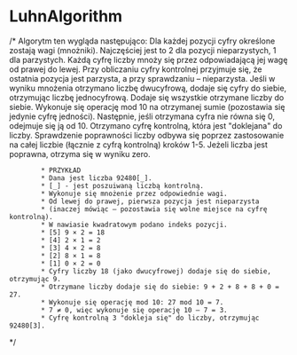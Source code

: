 # LuhnAlgorithm
/*
            Algorytm ten wygląda następująco:
            Dla każdej pozycji cyfry określone zostają wagi (mnożniki). Najczęściej jest to 2 dla pozycji nieparzystych, 1 dla parzystych.
            Każdą cyfrę liczby mnoży się przez odpowiadającą jej wagę od prawej do lewej.
            Przy obliczaniu cyfry kontrolnej przyjmuje się, że ostatnia pozycja jest parzysta, a przy sprawdzaniu – nieparzysta.
            Jeśli w wyniku mnożenia otrzymano liczbę dwucyfrową, dodaje się cyfry do siebie, otrzymując liczbę jednocyfrową.
            Dodaje się wszystkie otrzymane liczby do siebie.
            Wykonuje się operację mod 10 na otrzymanej sumie (pozostawia się jedynie cyfrę jedności).
            Następnie, jeśli otrzymana cyfra nie równa się 0, odejmuje się ją od 10. Otrzymano cyfrę kontrolną, która jest "doklejana" do liczby.
            Sprawdzenie poprawności liczby odbywa się poprzez zastosowanie na całej liczbie (łącznie z cyfrą kontrolną) kroków 1-5. Jeżeli liczba jest poprawna, otrzyma się w wyniku zero.

            * PRZYKŁAD
            * Dana jest liczba 92480[_].     
            * [_] - jest poszuiwaną liczbą kontrolną.
            * Wykonuje się mnożenie przez odpowiednie wagi.
            * Od lewej do prawej, pierwsza pozycja jest nieparzysta
            * (inaczej mówiąc – pozostawia się wolne miejsce na cyfrę kontrolną).
            * W nawiasie kwadratowym podano indeks pozycji.
            * [5] 9 × 2 = 18
            * [4] 2 × 1 = 2
            * [3] 4 × 2 = 8
            * [2] 8 × 1 = 8
            * [1] 0 × 2 = 0
            * Cyfry liczby 18 (jako dwucyfrowej) dodaje się do siebie, otrzymując 9.
            * Otrzymane liczby dodaje się do siebie: 9 + 2 + 8 + 8 + 0 = 27.
            * Wykonuje się operację mod 10: 27 mod 10 = 7.
            * 7 ≠ 0, więc wykonuje się operację 10 – 7 = 3.
            * Cyfrę kontrolną 3 "dokleja się" do liczby, otrzymując 92480[3].
*/
